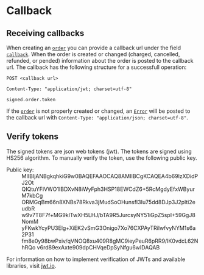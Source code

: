# Callback

## Receiving callbacks

When creating an [`order`](./reference/order) you can provide a callback url under the field [`callback`](). 
When the order is created or changed (charged, cancelled, refunded, or pended) information about the order is posted to the callback url.
The callback has the following structure for a successfull operation: 

``` {1}
POST <callback url>

Content-Type: "application/jwt; charset=utf-8"

signed.order.token
```

If the [`order`](./reference/order) is not properly created or changed, an [`Error`](./reference/error) will be posted to the callback url with `Content-Type: "application/json; charset=utf-8"`.

## Verify tokens
The signed tokens are json web tokens (jwt). The tokens are signed using HS256 algorithm. To manually verify the token, use the following public key. 

<dl>
<dt>Public key:</dt>
<dd>MIIBIjANBgkqhkiG9w0BAQEFAAOCAQ8AMIIBCgKCAQEA4b69lzXDidPJ2Ot
QIQtuYFlVWO1IBDXvN8iWyFph3HSP18EWCdZ6+5RcMgdyEfxWByurM7kbCg
ORMGqBm66n8XNBs78Rkva3jMudSoOHunsfI3Iu75dd8DJp3J2plti2eudbR
w9v7T8F7f+MG9kITwXH5LHJ/bTA9R5JurcsyNY51iGpZ5spI+59GgJ8NomM
yFKwkYcyPU3Elg+XiEK2vSmG3Onigo7Xo76CXPAyTRilwfvyNYM1s6a2P31
fm8e0y98bwPxiv/qVNOQ8xu409R8gMC9ieyPeuR6pRR9/IK0vdcL62NhRQo
v6rd89exAxte909dpCHVqeDpSyNfgu6wIDAQAB
</dd></dl>

For information on how to implement verification of JWTs and available libraries, visit [jwt.io](https://jwt.io).

